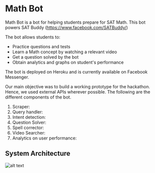 # Math Bot
Math Bot is a bot for helping students prepare for SAT Math. This bot powers SAT Buddy (https://www.facebook.com/SATBuddy/)

The bot allows students to:
- Practice questions and tests
- Learn a Math concept by watching a relevant video
- Get a question solved by the bot
- Obtain analytics and graphs on student's performance

The bot is deployed on Heroku and is currently available on Facebook Messenger. 

Our main objective was to build a working prototype for the hackathon. Hence, we used external APIs wherever possible. The following are the different components of the bot. 
1. Scraper:
2. Query handler: 
3. Intent detection:
4. Question Solver:
5. Spell corrector:
6. Video Searcher:
7. Analytics on user performance:

## System Architecture
![alt text](https://github.com/chirag9127/math_bot/blob/master/SystemArchitecture.jpeg)
